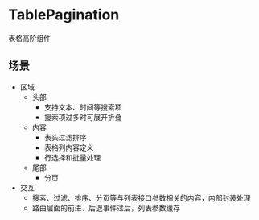 # TablePagination

表格高阶组件

## 场景

- 区域
  - 头部
    - 支持文本、时间等搜索项
    - 搜索项过多时可展开折叠
  - 内容
    - 表头过滤排序
    - 表格列内容定义
    - 行选择和批量处理
  - 尾部
    - 分页
- 交互
  - 搜索、过滤、排序、分页等与列表接口参数相关的内容，内部封装处理
  - 路由层面的前进、后退事件过后，列表参数缓存
